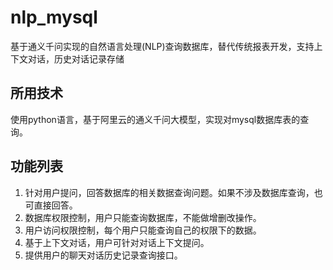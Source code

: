 # nlp_mysql
基于通义千问实现的自然语言处理(NLP)查询数据库，替代传统报表开发，支持上下文对话，历史对话记录存储

## 所用技术
使用python语言，基于阿里云的通义千问大模型，实现对mysql数据库表的查询。

## 功能列表
1. 针对用户提问，回答数据库的相关数据查询问题。如果不涉及数据库查询，也可直接回答。
2. 数据库权限控制，用户只能查询数据库，不能做增删改操作。
3. 用户访问权限控制，每个用户只能查询自己的权限下的数据。
4. 基于上下文对话，用户可针对对话上下文提问。
5. 提供用户的聊天对话历史记录查询接口。
